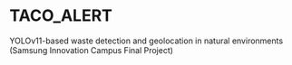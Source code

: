 # TACO_ALERT
YOLOv11-based waste detection and geolocation in natural environments (Samsung Innovation Campus Final Project)

